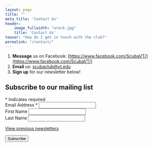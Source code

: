 ```yaml
---
layout: page
title: ""
meta_title: 'Contact Us'
header: 
    image_fullwidth: "wreck.jpg"
    title: 'Contact Us'
teaser: "How do I get in touch with the club?"
permalink: "/contact/"
---
```


1. __Message__ us on Facebook: [https://www.facebook.com/ScubaVT/](https://www.facebook.com/ScubaVT/)
1. __Email__ us: [scubaclub@vt.edu](mailto:scubaclub@vt.edu)
1. __Sign up__ for our newsletter below!

<!-- Begin MailChimp Signup Form -->
<div id="mc_embed_signup">
<form action="https://ScubaVT.us5.list-manage.com/subscribe/post?u=a5595f3d3adcabbaa31a39a6d&amp;id=84c71eace9" method="post" id="mc-embedded-subscribe-form" name="mc-embedded-subscribe-form" class="validate" target="_blank" novalidate>
    <div id="mc_embed_signup_scroll">
	<h2>Subscribe to our mailing list</h2>
<div class="indicates-required"><span class="asterisk">*</span> Indicates required</div>
<div class="mc-field-group">
	<label for="mce-EMAIL">Email Address  <span class="asterisk">*</span>
</label>
	<input type="email" value="" name="EMAIL" class="required email" id="mce-EMAIL">
</div>
<div class="mc-field-group">
	<label for="mce-FNAME">First Name </label>
	<input type="text" value="" name="FNAME" class="" id="mce-FNAME">
</div>
<div class="mc-field-group">
	<label for="mce-LNAME">Last Name </label>
	<input type="text" value="" name="LNAME" class="" id="mce-LNAME">
</div>
<p><a href="https://us5.campaign-archive.com/home/?u=a5595f3d3adcabbaa31a39a6d&id=84c71eace9" title="View previous campaigns">View previous newsletters</a></p>
	<div id="mce-responses" class="clear">
		<div class="response" id="mce-error-response" style="display:none"></div>
		<div class="response" id="mce-success-response" style="display:none"></div>
	</div>    <!-- real people should not fill this in and expect good things - do not remove this or risk form bot signups-->
    <div style="position: absolute; left: -5000px;" aria-hidden="true"><input type="text" name="b_a5595f3d3adcabbaa31a39a6d_84c71eace9" tabindex="-1" value=""></div>
    <div class="clear"><input type="submit" value="Subscribe" name="subscribe" id="mc-embedded-subscribe" class="button"></div>
    </div>
</form>
</div>

<!--End mc_embed_signup-->
